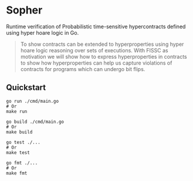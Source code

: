# Sopher
Runtime verification of Probabilistic time-sensitive hypercontracts defined using hyper hoare logic in Go.

> To show contracts can be extended to hyperproperties using hyper hoare logic reasoning over sets of executions. With FISSC as motivation we will show how to express hyperproperties in contracts to show how hyperproperties can help us capture violations of contracts for programs which can undergo bit flips.

## Quickstart

```
go run ./cmd/main.go
# Or
make run
```
```
go build ./cmd/main.go
# Or
make build
```
```
go test ./...
# Or
make test
```
```
go fmt ./...
# Or
make fmt
```